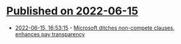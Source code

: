 # [Published on 2022-06-15](index.md)

* [2022-06-15, 16:53:15](https://news.ycombinator.com/item?id=31755779) - [Microsoft ditches non-compete clauses, enhances pay transparency](https://www.hcamag.com/ca/specialization/employment-law/microsoft-ditches-non-compete-clauses-enhances-pay-transparency/409054)
